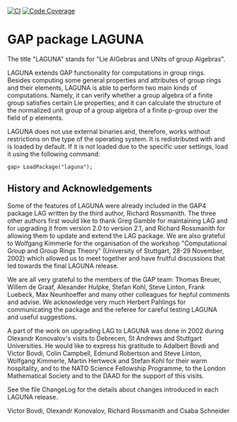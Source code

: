 [![CI](https://github.com/gap-packages/laguna/actions/workflows/CI.yml/badge.svg)](https://github.com/gap-packages/laguna/actions/workflows/CI.yml)
[![Code Coverage](https://codecov.io/github/gap-packages/laguna/coverage.svg?branch=master&token=)](https://codecov.io/gh/gap-packages/laguna)

# GAP package LAGUNA

The  title  "LAGUNA"   stands  for  "Lie  AlGebras  and  UNits  of  group
Algebras". 

LAGUNA  extends  GAP  functionality  for  computations  in  group  rings.
Besides  computing some general  properties and attributes of group rings 
and  their  elements,  LAGUNA  is  able  to  perform  two  main  kinds of
computations.  Namely,  it can verify whether a group algebra of a finite 
group  satisfies  certain  Lie  properties;  and  it  can  calculate  the 
structure  of the  normalized unit group  of a group algebra  of a finite 
p-group over the field of p elements. 

LAGUNA  does not  use  external binaries  and,  therefore,  works without
restrictions  on the type  of the  operating system.  It is redistributed
with and is loaded by default. If it is not loaded due to the specific 
user settings, load it using the following command:

    gap> LoadPackage("laguna");


## History and Acknowledgements

Some of the features of  LAGUNA were already included in the GAP4 package
LAG  written  by the third  author,  Richard Rossmanith.  The three other
authors first would like to thank Greg Gamble for maintaining LAG and for
upgrading it from version 2.0 to version 2.1,  and Richard Rossmanith for 
allowing them to update and extend the LAG package.  We are also grateful 
to Wolfgang Kimmerle for the organisation of the workshop  "Computational 
Group and Group Rings Theory"  (University of Stuttgart,  28-29 November, 
2002)  which allowed us  to meet together  and have  fruitful discussions 
that led towards the final LAGUNA release.

We are all very grateful to the members of the GAP team:  Thomas  Breuer,
Willem  de Graaf,  Alexander  Hulpke,  Stefan Kohl,  Steve Linton,  Frank
Luebeck,  Max Neunhoeffer  and many other colleagues  for hepful comments
and advise. We acknowledge very much  Herbert Pahlings  for communicating 
the  package  and  the  referee  for careful testing  LAGUNA  and  useful 
suggestions.

A part of the work on upgrading LAG  to  LAGUNA was  done  in 2002 during
Olexandr  Konovalov's  visits  to  Debrecen,  St Andrews  and   Stuttgart 
Universities.  He would like to express his gratitude  to  Adalbert Bovdi
and  Victor Bovdi,  Colin  Campbell,  Edmund Robertson and  Steve Linton,
Wolfgang  Kimmerle,  Martin  Hertweck  and  Stefan  Kohl  for  their warm
hospitality, and to the NATO Science Fellowship Programme, to the  London
Mathematical Society and to the DAAD for the support of this visits.

See the file ChangeLog  for the details about changes  introduced in each 
LAGUNA release.


Victor Bovdi, Olexandr Konovalov, Richard Rossmanith and Csaba Schneider
